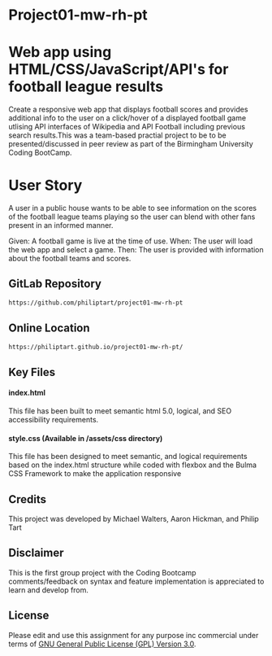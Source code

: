 # Project01-mw-rh-pt

# Web app using HTML/CSS/JavaScript/API's for football league results

Create a responsive web app that displays football scores and provides additional info to the user on a click/hover of a displayed football game utlising API interfaces of Wikipedia and API Football including previous search results.This was a team-based practial project to be to be presented/discussed in peer review as part of the Birmingham University Coding BootCamp.

# User Story

A user in a public house wants to be able to see information on the scores of the football league teams playing so the user can blend with other fans present in an informed manner.

Given: A football game is live at the time of use.
When: The user will load the web app and select a game.
Then: The user is provided with information about the football teams and scores.


## GitLab Repository

```bash
https://github.com/philiptart/project01-mw-rh-pt
```
## Online Location

```bash
https://philiptart.github.io/project01-mw-rh-pt/
```

## Key Files

#### index.html

This file has been built to meet semantic html 5.0, logical, and SEO accessibility requirements.

#### style.css (Available in /assets/css directory)

This file has been designed to meet semantic, and logical requirements based on the index.html structure while coded with flexbox and the Bulma CSS Framework to make the application responsive

## Credits

This project was developed by Michael Walters, Aaron Hickman, and Philip Tart

## Disclaimer

This is the first group project with the Coding Bootcamp comments/feedback on syntax and feature implementation is appreciated to learn and develop from.

## License

Please edit and use this assignment for any purpose inc commercial under terms of [GNU General Public License (GPL) Version 3.0](https://www.gnu.org/licenses/gpl-3.0.html).